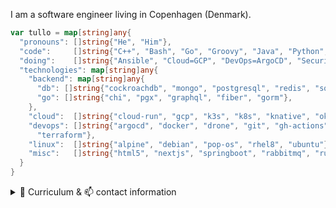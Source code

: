 I am a software engineer living in Copenhagen (Denmark). 

```go
var tullo = map[string]any{
  "pronouns": []string{"He", "Him"},
  "code":     []string{"C++", "Bash", "Go", "Groovy", "Java", "Python", "TypeScript"},
  "doing":    []string{"Ansible", "Cloud=GCP", "DevOps=ArgoCD", "Security=KSOPS,sealed-secrets"},
  "technologies": map[string]any{
    "backend": map[string]any{
      "db": []string{"cockroachdb", "mongo", "postgresql", "redis", "sqlite"},
      "go": []string{"chi", "pgx", "graphql", "fiber", "gorm"},
    },
    "cloud":  []string{"cloud-run", "gcp", "k3s", "k8s", "knative", "okteto", "vercel"},
    "devops": []string{"argocd", "docker", "drone", "git", "gh-actions", "k8s", "sealed-secrets",
      "terraform"},
    "linux":  []string{"alpine", "debian", "pop-os", "rhel8", "ubuntu"},
    "misc":   []string{"html5", "nextjs", "springboot", "rabbitmq", "rust"},
  }
}
```

<details>
<summary>🔰 Curriculum & 📫 contact information</summary>

### Operations Engineer (2023-2024)
- Automated provisioning of our Jira, Confluence and Crowd clusters using Ansible playbooks.
- Automated security patching of managed ec2 nodes using AWS Systems Manager.
- Automated continuous upgrades and security patching of RHEL servers (Redhat Linux).
- Set up Elastic APM for observability targeting our Jira and Confluence nodes.
- Wrote Go (golang) programs that supported projects migrating their Zephyr testing data to Xray for Jira.
- Helped customers recover from ransomware attacks and get their stack running again.
- Onboarded SSO via ADFS for Jira via Statens IT.
- Wrote Groovy scripts that:
  - Repaired Jira issue links of +10'000 issues using ScriptRunner for Jira.
  - Calculated project risk using input parameters on issue creation or modification.
- Wrote Python scripts for:
  - Resetting passwords of all Jira users using the Jira REST API.
  - Modifying usernames of all Jira users using the Jira REST API.
  - Updating the storage class of AWS S3 objects using AWS CloudShell.
- Implemented automatic restart of Jira cluster nodes using cron scheduled bash script.
- Renewed licenses for Jira and Jira apps. Upgraded apps/plugins.
- Renewed licenses for Confluence and Confluence apps. Upgraded apps/plugins.
 
### Test Automation (2023)
- Focus is on automating testing effort using Cuccumber/Gherking
- Exploratory testing, analysis, bug reporting

### DevOps Engineer (2021)

Responsibilities:
- Automation (orchestrate systems provisioning, processes with Ansible)
- Keep the lights on (day-to-day administration)
- Support developers

### Java and Alfresco Contractor (2014–2019)

Freelance software development and consulting with focus on current technology stacks.

### Business Owner (2015-2016)

Distributed exclusive high quality champagne (HATT et SÖNER) and premium vodka (Virtuous Vodka) in the greater Copenhagen area.

### Senior Alfresco Developer (2011-2013)

Worked with Alfresco - an open source Java based Enterprise Content Management product.

### Freelance IT Consultant (2006-2013)

Freelance agile software development consulting focusing on the Java EE 5 platform and Java EE 5 servers including more lightweight frameworks
such as Spring and Hibernate. Helping create better, higher quality software faster.

### Software Engineer (2010-2011)

Customization of a Java-based POS system (Java POS) to Danish conditions.

Development of a centrally controlled marketing system for publishment of current offers to the POS systems displays via push functionality.

Integration of a wireless self-scanning solution and peripherals addressable via the Java POS API.

### IT-Consultant, Project Department (2008-2010)

Porting of existing system integrations to Apache Camel (an open source integration framework), as well as development of new integrations.

### System Developer (2008)

Design of a system-to-system interface (XML schemas and WSDL files) that described the web service operations which finance, portal and other stakeholders may use to interact with the electronic registration (e-TL) engine.

### Developer (2007)

Webservice orchestrations implementing business rules in a big SOA based project setup.

### Developer (2007)

Development of new features for a new web based management system.

### Developer (2006-2007)

Development of core components of a software solution that 120+ banks were using with sales of pension plans in mind.

### Developer (2006)

Localization of Tele2 front- and backend to French conditions. Adaptating the existing code base against external interfaces such as the French version of RKI (customer rating).

### CTO, Partner (2002-2005)

Development of concept, design and programming of an eCommerce platform that formed the base for the company that I founded and ran together with my business partner.

### Developer (2001)

Realisation of planned new features in the company's product - Caput Community System.

---

## Contact details

- <a href="tel:+4553800816">+45 53800816</a>
- [![Mail](https://img.shields.io/badge/ProtonMail-8B89CC?style=for-the-badge&logo=protonmail&logoColor=white)](mailto:tullo@proton.me)
- [![LinkedIn](https://img.shields.io/badge/linkedin%20-%230077B5.svg?&style=for-the-badge&logo=linkedin&logoColor=white)](https://www.linkedin.com/in/amstutzit/)
- Copenhagen, Denmark

</details>
